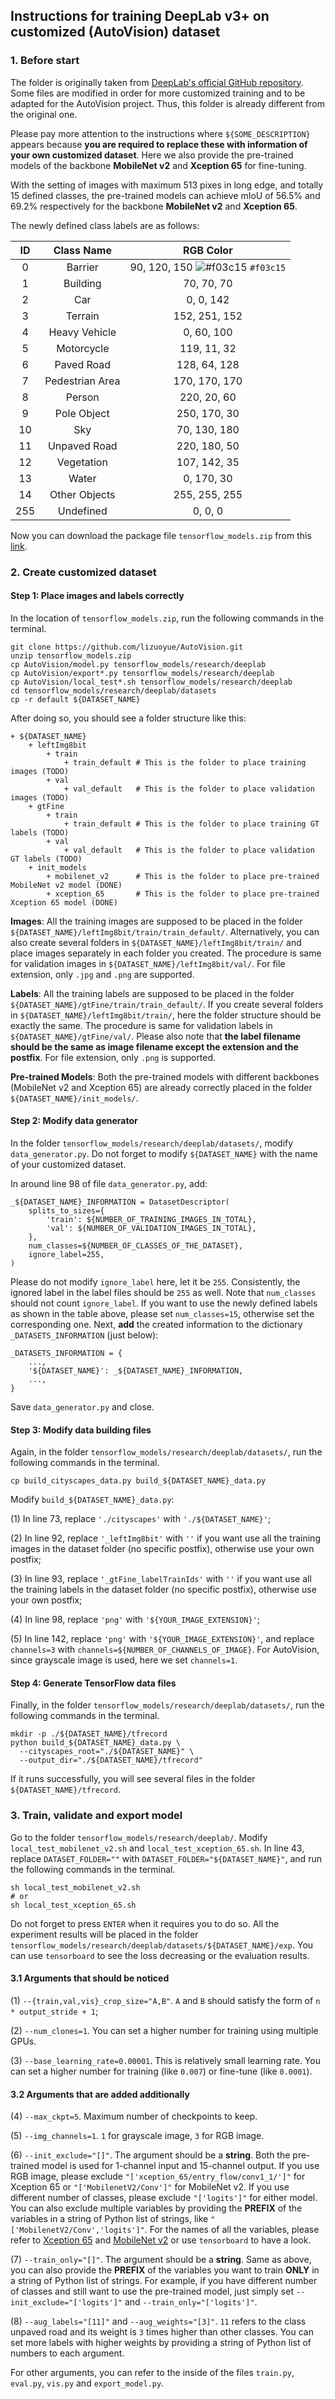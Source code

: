 ## Instructions for training DeepLab v3+ on customized (AutoVision) dataset

### 1. Before start

The folder is originally taken from [DeepLab's official GitHub repository](https://github.com/tensorflow/models/tree/master/research/deeplab). Some files are modified in order for more customized training and to be adapted for the AutoVision project. Thus, this folder is already different from the original one.

Please pay more attention to the instructions where `${SOME_DESCRIPTION}` appears because **you are required to replace these with information of your own customized dataset**. Here we also provide the pre-trained models of the backbone **MobileNet v2** and **Xception 65** for fine-tuning.

With the setting of images with maximum 513 pixes in long edge, and totally 15 defined classes, the pre-trained models can achieve mIoU of 56.5% and 69.2% respectively for the backbone **MobileNet v2** and **Xception 65**.

The newly defined class labels are as follows:

| ID | Class Name | RGB Color |
| :-: | :--------: | :--------: |
| 0 | Barrier | 90, 120, 150 ![#f03c15](https://placehold.it/15/f03c15/000000?text=+) `#f03c15` |
| 1 | Building | 70, 70, 70 |
| 2 | Car | 0, 0, 142 |
| 3 | Terrain | 152, 251, 152 |
| 4 | Heavy Vehicle | 0, 60, 100 |
| 5 | Motorcycle | 119, 11, 32 |
| 6 | Paved Road | 128, 64, 128 |
| 7 | Pedestrian Area | 170, 170, 170 |
| 8 | Person | 220, 20, 60 |
| 9 | Pole Object | 250, 170, 30 |
| 10 | Sky | 70, 130, 180 |
| 11 | Unpaved Road | 220, 180, 50 |
| 12 | Vegetation | 107, 142, 35 |
| 13 | Water | 0, 170, 30 |
| 14 | Other Objects | 255, 255, 255 |
| 255 | Undefined | 0, 0, 0 |

Now you can download the package file `tensorflow_models.zip` from this [link](https://drive.google.com/open?id=1cj-NrZaC83ZVtopNqFtIStCSbh8uOHVy).

### 2. Create customized dataset

#### Step 1: Place images and labels correctly

In the location of `tensorflow_models.zip`, run the following commands in the terminal.
```
git clone https://github.com/lizuoyue/AutoVision.git
unzip tensorflow_models.zip
cp AutoVision/model.py tensorflow_models/research/deeplab
cp AutoVision/export*.py tensorflow_models/research/deeplab
cp AutoVision/local_test*.sh tensorflow_models/research/deeplab
cd tensorflow_models/research/deeplab/datasets
cp -r default ${DATASET_NAME}
```
After doing so, you should see a folder structure like this:
```
+ ${DATASET_NAME}
    + leftImg8bit
        + train
            + train_default	# This is the folder to place training images (TODO)
        + val
            + val_default	# This is the folder to place validation images (TODO)
    + gtFine
        + train
            + train_default	# This is the folder to place training GT labels (TODO)
        + val
            + val_default	# This is the folder to place validation GT labels (TODO)
    + init_models
        + mobilenet_v2		# This is the folder to place pre-trained MobileNet v2 model (DONE)
        + xception_65		# This is the folder to place pre-trained Xception 65 model (DONE)
```

**Images**: All the training images are supposed to be placed in the folder `${DATASET_NAME}/leftImg8bit/train/train_default/`. Alternatively, you can also create several folders in `${DATASET_NAME}/leftImg8bit/train/` and place images separately in each folder you created. The procedure is same for validation images in `${DATASET_NAME}/leftImg8bit/val/`. For file extension, only `.jpg` and `.png` are supported.
	
**Labels**: All the training labels are supposed to be placed in the folder `${DATASET_NAME}/gtFine/train/train_default/`. If you create several folders in `${DATASET_NAME}/leftImg8bit/train/`, here the folder structure should be exactly the same. The procedure is same for validation labels in `${DATASET_NAME}/gtFine/val/`. Please also note that **the label filename should be the same as image filename except the extension and the postfix**. For file extension, only `.png` is supported.

**Pre-trained Models**: Both the pre-trained models with different backbones (MobileNet v2 and Xception 65) are already correctly placed in the folder `${DATASET_NAME}/init_models/`.

#### Step 2: Modify data generator

In the folder `tensorflow_models/research/deeplab/datasets/`, modify `data_generator.py`. Do not forget to modify `${DATASET_NAME}` with the name of your customized dataset.

In around line 98 of file `data_generator.py`, add:

```
_${DATASET_NAME}_INFORMATION = DatasetDescriptor(
	splits_to_sizes={
		'train': ${NUMBER_OF_TRAINING_IMAGES_IN_TOTAL},
		'val': ${NUMBER_OF_VALIDATION_IMAGES_IN_TOTAL},
	},
	num_classes=${NUMBER_OF_CLASSES_OF_THE_DATASET},
	ignore_label=255,
)
```

Please do not modify `ignore_label` here, let it be `255`. Consistently, the ignored label in the label files should be `255` as well. Note that `num_classes` should not count `ignore_label`. If you want to use the newly defined labels as shown in the table above, please set `num_classes=15`, otherwise set the corresponding one. Next, **add** the created information to the dictionary `_DATASETS_INFORMATION` (just below):

```
_DATASETS_INFORMATION = {
    ...,
    '${DATASET_NAME}': _${DATASET_NAME}_INFORMATION,
    ...,
}
```

Save `data_generator.py` and close.

#### Step 3: Modify data building files

Again, in the folder `tensorflow_models/research/deeplab/datasets/`, run the following commands in the terminal.

```
cp build_cityscapes_data.py build_${DATASET_NAME}_data.py
```

Modify `build_${DATASET_NAME}_data.py`:

(1) In line 73, replace `'./cityscapes'` with `'./${DATASET_NAME}'`;

(2) In line 92, replace `'_leftImg8bit'` with `''` if you want use all the training images in the dataset folder (no specific postfix), otherwise use your own postfix;

(3) In line 93, replace `'_gtFine_labelTrainIds'` with `''` if you want use all the training labels in the dataset folder (no specific postfix), otherwise use your own postfix;

(4) In line 98, replace `'png'` with `'${YOUR_IMAGE_EXTENSION}'`;

(5) In line 142, replace `'png'` with `'${YOUR_IMAGE_EXTENSION}'`, and replace `channels=3` with `channels=${NUMBER_OF_CHANNELS_OF_IMAGE}`. For AutoVision, since grayscale image is used, here we set `channels=1`.

#### Step 4: Generate TensorFlow data files

Finally, in the folder `tensorflow_models/research/deeplab/datasets/`, run the following commands in the terminal.
```
mkdir -p ./${DATASET_NAME}/tfrecord
python build_${DATASET_NAME}_data.py \
  --cityscapes_root="./${DATASET_NAME}" \
  --output_dir="./${DATASET_NAME}/tfrecord"
```

If it runs successfully, you will see several files in the folder `${DATASET_NAME}/tfrecord`.

### 3. Train, validate and export model

Go to the folder `tensorflow_models/research/deeplab/`. Modify `local_test_mobilenet_v2.sh` and `local_test_xception_65.sh`. In line 43, replace `DATASET_FOLDER=""` with `DATASET_FOLDER="${DATASET_NAME}"`, and run the following commands in the terminal.

```
sh local_test_mobilenet_v2.sh
# or
sh local_test_xception_65.sh
```
Do not forget to press `ENTER` when it requires you to do so. All the experiment results will be placed in the folder `tensorflow_models/research/deeplab/datasets/${DATASET_NAME}/exp`. You can use `tensorboard` to see the loss decreasing or the evaluation results.

#### 3.1 Arguments that should be noticed
(1) `--{train,val,vis}_crop_size="A,B"`. `A` and `B` should satisfy the form of `n * output_stride + 1`;

(2) `--num_clones=1`. You can set a higher number for training using multiple GPUs.

(3) `--base_learning_rate=0.00001`. This is relatively small learning rate. You can set a higher number for training (like `0.007`) or fine-tune (like `0.0001`).

#### 3.2 Arguments that are added additionally

(4) `--max_ckpt=5`. Maximum number of checkpoints to keep. 

(5) `--img_channels=1`. `1` for grayscale image, `3` for RGB image.

(6) `--init_exclude="[]"`. The argument should be a **string**. Both the pre-trained model is used for 1-channel input and 15-channel output. If you use RGB image, please exclude `"['xception_65/entry_flow/conv1_1/']"` for Xception 65 or `"['MobilenetV2/Conv']"` for MobileNet v2. If you use different number of classes, please exclude `"['logits']"` for either model. You can also exclude multiple variables by providing the **PREFIX** of the variables in a string of Python list of strings, like `"['MobilenetV2/Conv','logits']"`. For the names of all the variables, please refer to [Xception 65](xception_65.txt) and [MobileNet v2](mobilenet_v2.txt) or use `tensorboard` to have a look.

(7) `--train_only="[]"`. The argument should be a **string**. Same as above, you can also provide the **PREFIX** of the variables you want to train **ONLY** in a string of Python list of strings. For example, if you have different number of classes and still want to use the pre-trained model, just simply set `--init_exclude="['logits']"` and `--train_only="['logits']"`.

(8) `--aug_labels="[11]"` and `--aug_weights="[3]"`. `11` refers to the class unpaved road and its weight is `3` times higher than other classes. You can set more labels with higher weights by providing a string of Python list of numbers to each argument.

For other arguments, you can refer to the inside of the files `train.py`, `eval.py`, `vis.py` and `export_model.py`.
